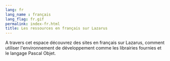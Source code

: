 ```yaml
---
lang: fr
lang_name : français
lang_flag: fr.gif
permalink: index-fr.html
title: Les ressources en français sur Lazarus
---
```

A travers cet espace découvrez des sites en français sur Lazarus, comment utiliser l'environnement de développement comme les librairies fournies et le langage Pascal Objet.
